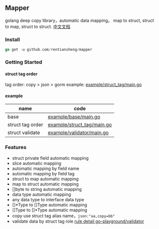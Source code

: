 ## Mapper

golang  deep copy library，automatic data mapping。 map to struct, struct to map, struct to struct.
[中文文档](/README-zh-cn.md)

### Install
```go
go get -u github.com/rentiansheng/mapper
```

### Getting Started

#### struct tag order 
tag order: copy > json > gorm
example: [example/struct_tag/main.go](/example/base/main.go)

#### example

| name             | code                                                |
|------------------|-----------------------------------------------------|
| base             | [example/base/main.go](/example/base/main.go)       |
| struct tag order | [example/struct_tag/main.go](/example/struct_tag/main.go) |
| struct validate  | [example/validator/main.go](/example/validator/main.go)  |






### Features

- struct private field automatic mapping
- slice automatic mapping
- automatic mapping by field name
- automatic mapping by field tag
- struct to map automatic mapping
- map to struct automatic mapping
- []byte to string automatic mapping
- data type automatic mapping 
-  any data type to interface data type
- []*Type to []Type automatic mapping
- []Type to []*Type  automatic mapping
- copy use struct tag alias name，`json:"aa,copy=bb"`
- validate data by struct tag role [rule detail go-playground/validator](https://github.com/go-playground/validator#baked-in-validations)